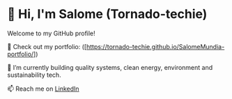 # 👋 Hi, I'm Salome (Tornado-techie)

Welcome to my GitHub profile!

🚀 Check out my portfolio: ([https://tornado-techie.github.io/SalomeMundia-portfolio/])

🌱 I’m currently building quality systems, clean energy, environment and sustainability tech.

📫 Reach me on [LinkedIn](https://linkedin.com/in/your-link)

